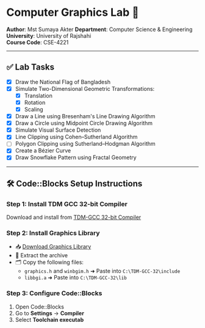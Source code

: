 # Computer Graphics Lab 🚀

**Author**: Mst Sumaya Akter 
**Department**: Computer Science & Engineering  
**University**: University of Rajshahi  
**Course Code**: CSE-4221

---

## ✅ Lab Tasks

- [x] Draw the National Flag of Bangladesh  
- [x] Simulate Two-Dimensional Geometric Transformations:
  - [x] Translation  
  - [x] Rotation  
  - [x] Scaling  
- [x] Draw a Line using Bresenham's Line Drawing Algorithm  
- [x] Draw a Circle using Midpoint Circle Drawing Algorithm  
- [x] Simulate Visual Surface Detection  
- [x] Line Clipping using Cohen–Sutherland Algorithm  
- [ ] Polygon Clipping using Sutherland–Hodgman Algorithm  
- [x] Create a Bézier Curve  
- [x] Draw Snowflake Pattern using Fractal Geometry  

---

## 🛠 Code::Blocks Setup Instructions

### Step 1: Install TDM GCC 32-bit Compiler

Download and install from [TDM-GCC 32-bit Compiler](https://jmeubank.github.io/tdm-gcc/)

### Step 2: Install Graphics Library

- 📥 [Download Graphics Library](https://drive.google.com/file/d/1z19xxKm2YseQi7QGxqCCdJ-lLfiEGuCm/view)
- 📂 Extract the archive
- 🗂 Copy the following files:
  - `graphics.h` and `winbgim.h` ➜ Paste into `C:\TDM-GCC-32\include`
  - `libbgi.a` ➜ Paste into `C:\TDM-GCC-32\lib`

### Step 3: Configure Code::Blocks

1. Open Code::Blocks
2. Go to **Settings** → **Compiler**
3. Select **Toolchain executab**

